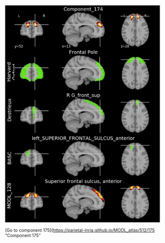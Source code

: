 


![174](preliminary/174.jpg "Component 174")

[Go to component 175](https://parietal-inria.github.io/MODL_atlas/512/175 "Component 175"